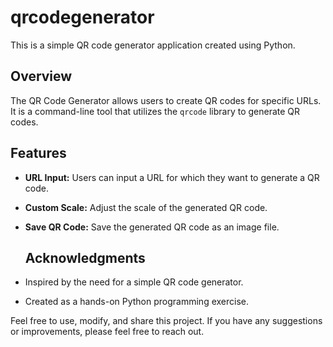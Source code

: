 # qrcodegenerator


This is a simple QR code generator application created using Python.

## Overview

The QR Code Generator allows users to create QR codes for specific URLs. It is a command-line tool that utilizes the `qrcode` library to generate QR codes.

## Features

- **URL Input:** Users can input a URL for which they want to generate a QR code.
- **Custom Scale:** Adjust the scale of the generated QR code.
- **Save QR Code:** Save the generated QR code as an image file.

  ## Acknowledgments

- Inspired by the need for a simple QR code generator.
- Created as a hands-on Python programming exercise.

Feel free to use, modify, and share this project. If you have any suggestions or improvements, please feel free to reach out.

